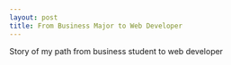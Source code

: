 ```yaml
---
layout: post
title: From Business Major to Web Developer
---
```


Story of my path from business student to web developer